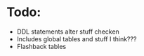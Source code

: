 # Todo:
-  DDL statements alter stuff checken
  - Includes global tables and stuff I think???
  - Flashback tables
